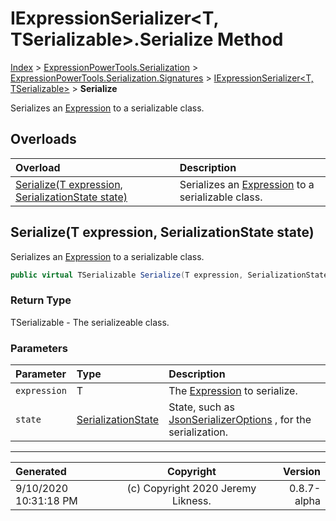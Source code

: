 ﻿# IExpressionSerializer&lt;T, TSerializable>.Serialize Method

[Index](../index.md) > [ExpressionPowerTools.Serialization](ExpressionPowerTools.Serialization.a.md) > [ExpressionPowerTools.Serialization.Signatures](ExpressionPowerTools.Serialization.Signatures.n.md) > [IExpressionSerializer<T, TSerializable>](ExpressionPowerTools.Serialization.Signatures.IExpressionSerializer`2.i.md) > **Serialize**

Serializes an [Expression](https://docs.microsoft.com/dotnet/api/system.linq.expressions.expression) to a serializable class.

## Overloads

| Overload | Description |
| :-- | :-- |
| [Serialize(T expression, SerializationState state)](#serializet-expression-serializationstate-state) | Serializes an [Expression](https://docs.microsoft.com/dotnet/api/system.linq.expressions.expression) to a serializable class. |
## Serialize(T expression, SerializationState state)

Serializes an [Expression](https://docs.microsoft.com/dotnet/api/system.linq.expressions.expression) to a serializable class.

```csharp
public virtual TSerializable Serialize(T expression, SerializationState state)
```

### Return Type

TSerializable - The serializeable class.

### Parameters

| Parameter | Type | Description |
| :-- | :-- | :-- |
| `expression` | T | The [Expression](https://docs.microsoft.com/dotnet/api/system.linq.expressions.expression) to serialize. |
| `state` | [SerializationState](ExpressionPowerTools.Serialization.Serializers.SerializationState.cs.md) | State, such as [JsonSerializerOptions](https://docs.microsoft.com/dotnet/api/system.text.json.jsonserializeroptions) , for the serialization. |



---

| Generated | Copyright | Version |
| :-- | :-: | --: |
| 9/10/2020 10:31:18 PM | (c) Copyright 2020 Jeremy Likness. | 0.8.7-alpha |
